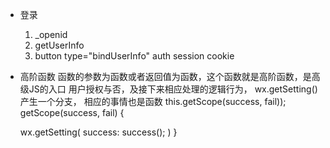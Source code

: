 - 登录
  1. _openid
  2. getUserInfo
  3. button type="bindUserInfo"
  auth session cookie 

- 高阶函数
  函数的参数为函数或者返回值为函数，这个函数就是高阶函数，是高级JS的入口
  用户授权与否，及接下来相应处理的逻辑行为，
  wx.getSetting() 产生一个分支， 相应的事情也是函数
  this.getScope(success, fail));
  getScope(success, fail) {
    
    wx.getSetting(
      success: success();
    )
  }
